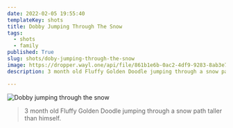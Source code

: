 ```yaml
---
date: 2022-02-05 19:55:40
templateKey: shots
title: Dobby Jumping Through The Snow
tags:
  - shots
  - family
published: True
slug: shots/doby-jumping-through-the-snow
image: https://dropper.wayl.one/api/file/861b1e6b-0ac2-4df9-9283-8ab3e7b29c60.png
description: 3 month old Fluffy Golden Doodle jumping through a snow path taller than himself.

---
```


![Dobby jumping through the snow](https://dropper.wayl.one/api/file/861b1e6b-0ac2-4df9-9283-8ab3e7b29c60.png)

> 3 month old Fluffy Golden Doodle jumping through a snow path taller than himself.
